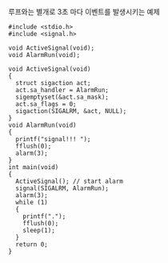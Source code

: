 
루프와는 별개로 3초 마다 이벤트를 발생시키는 예제

<pre><code>#include &lt;stdio.h&gt;
#include &lt;signal.h&gt;

void ActiveSignal(void);
void AlarmRun(void);

void ActiveSignal(void)
{
  struct sigaction act;
  act.sa_handler = AlarmRun;
  sigemptyset(&amp;act.sa_mask);
  act.sa_flags = 0;
  sigaction(SIGALRM, &amp;act, NULL);
}
void AlarmRun(void)
{
  printf(&quot;signal!!! &quot;);
  fflush(0);
  alarm(3);
}
int main(void)
{
  ActiveSignal(); // start alarm
  signal(SIGALRM, AlarmRun);
  alarm(3);
  while (1)
  {
    printf(&quot;.&quot;);
    fflush(0);
    sleep(1);
  }
  return 0;
}</code></pre> 